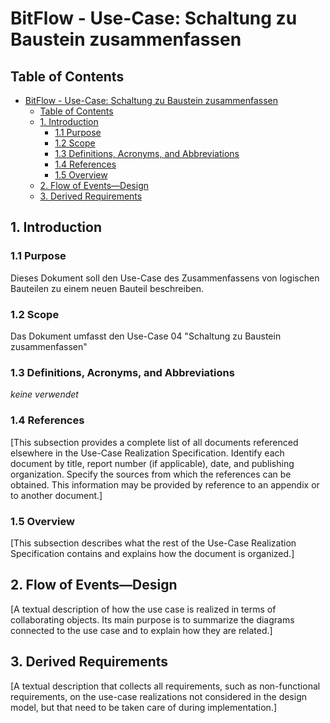 # BitFlow - Use-Case: Schaltung zu Baustein zusammenfassen

		
## Table of Contents
- [BitFlow - Use-Case: Schaltung zu Baustein zusammenfassen](#bitflow---use-case-schaltung-zu-baustein-zusammenfassen)
  - [Table of Contents](#table-of-contents)
  - [1. Introduction](#1-introduction)
    - [1.1 Purpose](#11-purpose)
    - [1.2 Scope](#12-scope)
    - [1.3 Definitions, Acronyms, and Abbreviations](#13-definitions-acronyms-and-abbreviations)
    - [1.4 References](#14-references)
    - [1.5 Overview](#15-overview)
  - [2. Flow of Events—Design](#2-flow-of-eventsdesign)
  - [3. Derived Requirements](#3-derived-requirements)



## 1. Introduction

### 1.1 Purpose
Dieses Dokument soll den Use-Case des Zusammenfassens von logischen Bauteilen zu einem neuen Bauteil beschreiben.

### 1.2 Scope
Das Dokument umfasst den Use-Case 04 "Schaltung zu Baustein zusammenfassen"

### 1.3 Definitions, Acronyms, and Abbreviations
*keine verwendet*

### 1.4 References
[This subsection provides a complete list of all documents referenced elsewhere in the Use-Case Realization Specification. Identify each document by title, report number (if applicable), date, and publishing organization. Specify the sources from which the references can be obtained. This information may be provided by reference to an appendix or to another document.]

### 1.5 Overview
[This subsection describes what the rest of the Use-Case Realization Specification contains and explains how the document is organized.]

## 2. Flow of Events—Design 
[A textual description of how the use case is realized in terms of collaborating objects. Its main purpose is to summarize the diagrams connected to the use case and to explain how they are related.]

## 3. Derived Requirements
[A textual description that collects all requirements, such as non-functional requirements, on the use-case realizations not considered in the design model, but that need to be taken care of during implementation.]